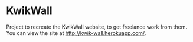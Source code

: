 KwikWall
========

Project to recreate the KwikWall website, to get freelance work from them. You can view the site at http://kwik-wall.herokuapp.com/.
